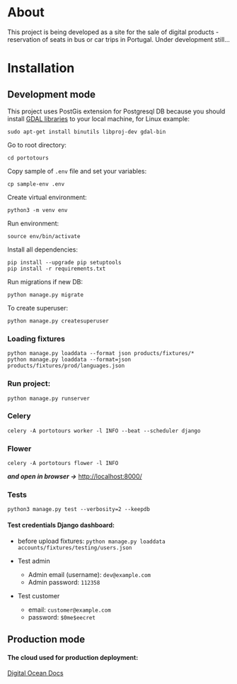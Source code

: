 # About

This project is being developed as a site for the sale of digital products - reservation of seats in bus or car trips in Portugal.
Under development still...

# Installation

## Development mode
This project uses PostGis extension for Postgresql DB because you should install
[GDAL libraries](https://docs.djangoproject.com/en/5.0/ref/contrib/gis/gdal/) to your local machine, for Linux example:
```
sudo apt-get install binutils libproj-dev gdal-bin
```

Go to root directory:
```
cd portotours
```

Copy sample of `.env` file and set your variables:
```
cp sample-env .env
```

Create virtual environment:
```
python3 -m venv env
```

Run environment: 
```
source env/bin/activate
```

Install all dependencies:
```
pip install --upgrade pip setuptools
pip install -r requirements.txt
```
Run migrations if new DB:
```
python manage.py migrate
```

To create superuser:
```
python manage.py createsuperuser
```
### Loading fixtures
```
python manage.py loaddata --format json products/fixtures/*
python manage.py loaddata --format=json products/fixtures/prod/languages.json
```

### Run project:
```
python manage.py runserver
```

### Celery
```
celery -A portotours worker -l INFO --beat --scheduler django
```
### Flower
```
celery -A portotours flower -l INFO
```


***and open in browser ->*** [http://localhost:8000/](http://localhost:8000/)

### Tests
```
python3 manage.py test --verbosity=2 --keepdb
```
#### Test credentials Django dashboard:
- before upload fixtures: `python manage.py loaddata accounts/fixtures/testing/users.json`

- Test admin
  - Admin email (username): `dev@example.com`
  - Admin password: `112358`

- Test customer
  - email: `customer@example.com`
  - password: `$0me$eecret`
  
## Production mode

#### The cloud used for production deployment: 
[Digital Ocean Docs](https://docs.digitalocean.com/products/)

